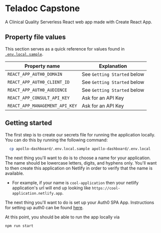 # Teladoc Capstone

A Clinical Quality Serverless React web app made with Create React App.

## Property file values

This section serves as a quick reference for values found in [`.env.local.sample`](./.env.local.sample).

| Property name                                                     | Explanation                                                               |
| ----------------------------------------------------------------- | ------------------------------------------------------------------------- |
| `REACT_APP_AUTH0_DOMAIN`                                                   | See `Getting Started` below                                               |
| `REACT_APP_AUTH0_CLIENT_ID`                                                              | See `Getting Started` below        |
| `REACT_APP_AUTH0_AUDIENCE`                                                      | See `Getting Started` below  |
| `REACT_APP_CONSULT_API_KEY`                                                                  | Ask for an API Key                                              |
| `REACT_APP_MANAGEMENT_API_KEY`                                                                | Ask for an API Key                                                |


## Getting started

The first step is to create our secrets file for running the application locally. You can do this by running the following command:

```bash
  cp apollo-dashboard/.env.local.sample apollo-dashboard/.env.local
```

The next thing you'll want to do is to choose a name for your application. The name should be lowercase letters, digits, and hyphens only. You'll want to then create this application on Netlify in order to verify that the name is available.

- For example, if your name is `cool-application` then your netlify application's url will end up looking like `https://cool-application.netlify.app`.

The next thing you'll want to do is set up your Auth0 SPA App. Instructions for setting up auth0 can be found [here](./docs/auth0.md).


At this point, you should be able to run the app locally via

```bash
npm run start
```
